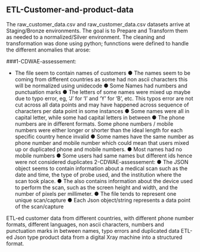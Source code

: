 ## ETL-Customer-and-product-data

The raw_customer_data.csv and raw_customer_data.csv datasets arrive at Staging/Bronze environments. The goal is to Prepare and Transform them as needed to a normalized/Silver environment.
The cleaning and transformation was done using python; funnctions were defined to handle the different anomalies that arose:

###1-CDWAE-assessement:
- The file seem to contain names of customers
● The names seem to be coming from different countries as some had non ascii characters this will be normalized using unidecode
● Some Names had numbers and punctuation marks
● The letters of some names were mixed up maybe due to typo error, eg, ‘J’ for ‘I’ and ‘Y’ for ‘B’, etc. This typos error are not cut across all data points and may have happened across sequence of characters per data point in some instances
● Some names were all in capital letter, while some had capital letters in between
● The phone numbers are in different formats. Some phone numbers / mobile numbers were either longer or shorter than the ideal length for each specific country hence invalid
● Some names have the same number as phone number and mobile number which could mean that users mixed up or duplicated phone and mobile numbers.
● Most names had no mobile numbers
● Some users had same names but different ids hence were not considered duplicates
2-CDWAE-assessement:
● The JSON object seems to contain information about a medical scan such as the date and time, the type of probe used, and the institution where the scan took place.
● The also contains information about the device used to perform the scan, such as the screen height and width, and the number of pixels per millimeter.
● The file tends to represent one unique scan/capture
● Each Json object/string represents a data point of the scan/capture


ETL-ed customer data from different countries, with different phone number formats, different languages, non ascii characters, numbers and punctuation marks in between names, typo errors and duplicated data
ETL-ed Json type product data from a digital Xray machine into a structured  format.
